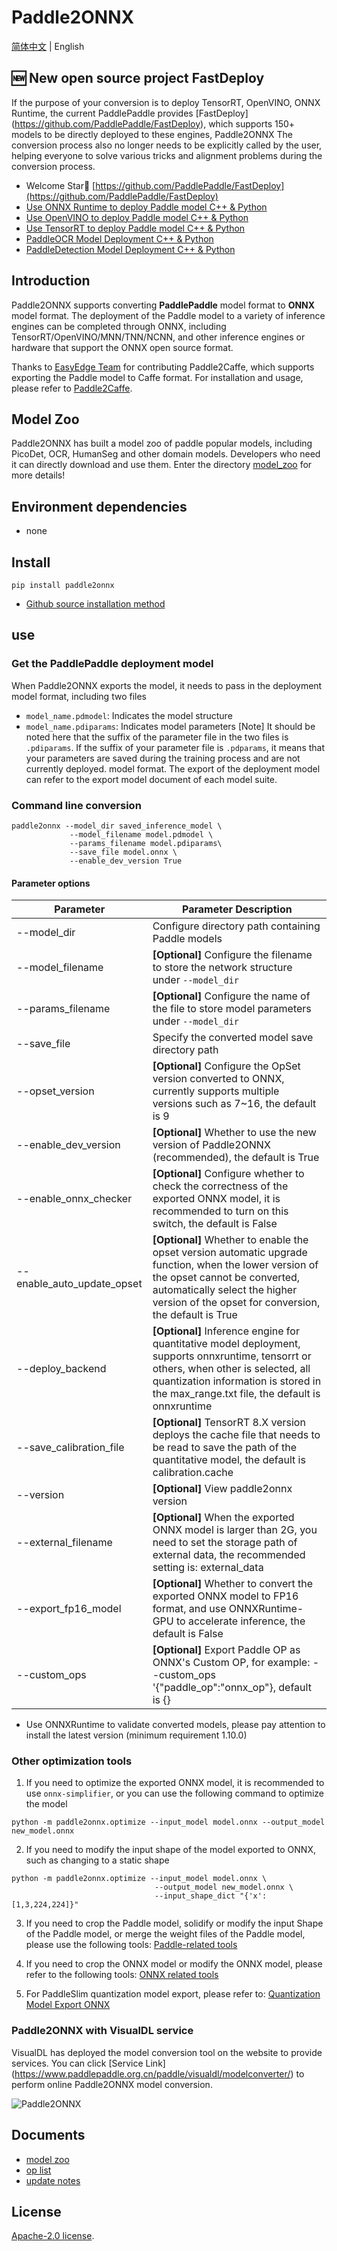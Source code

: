 # Paddle2ONNX

[简体中文](README_zh.md) | English

## 🆕 New open source project FastDeploy
If the purpose of your conversion is to deploy TensorRT, OpenVINO, ONNX Runtime, the current PaddlePaddle provides [FastDeploy] (https://github.com/PaddlePaddle/FastDeploy), which supports 150+ models to be directly deployed to these engines, Paddle2ONNX The conversion process also no longer needs to be explicitly called by the user, helping everyone to solve various tricks and alignment problems during the conversion process.

- Welcome Star🌟 [https://github.com/PaddlePaddle/FastDeploy](https://github.com/PaddlePaddle/FastDeploy)
- [Use ONNX Runtime to deploy Paddle model C++ & Python](https://github.com/PaddlePaddle/FastDeploy/tree/develop/examples/runtime)
- [Use OpenVINO to deploy Paddle model C++ & Python](https://github.com/PaddlePaddle/FastDeploy/tree/develop/examples/runtime)
- [Use TensorRT to deploy Paddle model C++ & Python](https://github.com/PaddlePaddle/FastDeploy/tree/develop/examples/runtime)
- [PaddleOCR Model Deployment C++ & Python](https://github.com/PaddlePaddle/FastDeploy/tree/develop/examples/vision/ocr)
- [PaddleDetection Model Deployment C++ & Python](https://github.com/PaddlePaddle/FastDeploy/tree/develop/examples/vision/detection/paddledetection)

## Introduction

Paddle2ONNX supports converting **PaddlePaddle** model format to **ONNX** model format. The deployment of the Paddle model to a variety of inference engines can be completed through ONNX, including TensorRT/OpenVINO/MNN/TNN/NCNN, and other inference engines or hardware that support the ONNX open source format.

Thanks to [EasyEdge Team](https://ai.baidu.com/easyedge/home) for contributing Paddle2Caffe, which supports exporting the Paddle model to Caffe format. For installation and usage, please refer to [Paddle2Caffe](Paddle2Caffe).

## Model Zoo
Paddle2ONNX has built a model zoo of paddle popular models, including PicoDet, OCR, HumanSeg and other domain models. Developers who need it can directly download and use them. Enter the directory [model_zoo](./model_zoo) for more details!

## Environment dependencies

- none

## Install

```
pip install paddle2onnx
```

- [Github source installation method](docs/zh/compile.md)

## use

### Get the PaddlePaddle deployment model

When Paddle2ONNX exports the model, it needs to pass in the deployment model format, including two files
- `model_name.pdmodel`: Indicates the model structure
- `model_name.pdiparams`: Indicates model parameters
[Note] It should be noted here that the suffix of the parameter file in the two files is `.pdiparams`. If the suffix of your parameter file is `.pdparams`, it means that your parameters are saved during the training process and are not currently deployed. model format. The export of the deployment model can refer to the export model document of each model suite.


### Command line conversion

```
paddle2onnx --model_dir saved_inference_model \
             --model_filename model.pdmodel \
             --params_filename model.pdiparams\
             --save_file model.onnx \
             --enable_dev_version True
```
#### Parameter options
| Parameter |Parameter Description |
|----------|--------------|
|--model_dir | Configure directory path containing Paddle models|
|--model_filename |**[Optional]** Configure the filename to store the network structure under `--model_dir`|
|--params_filename |**[Optional]** Configure the name of the file to store model parameters under `--model_dir`|
|--save_file | Specify the converted model save directory path |
|--opset_version | **[Optional]** Configure the OpSet version converted to ONNX, currently supports multiple versions such as 7~16, the default is 9 |
|--enable_dev_version | **[Optional]** Whether to use the new version of Paddle2ONNX (recommended), the default is True |
|--enable_onnx_checker| **[Optional]** Configure whether to check the correctness of the exported ONNX model, it is recommended to turn on this switch, the default is False|
|--enable_auto_update_opset| **[Optional]** Whether to enable the opset version automatic upgrade function, when the lower version of the opset cannot be converted, automatically select the higher version of the opset for conversion, the default is True|
|--deploy_backend |**[Optional]** Inference engine for quantitative model deployment, supports onnxruntime, tensorrt or others, when other is selected, all quantization information is stored in the max_range.txt file, the default is onnxruntime |
|--save_calibration_file |**[Optional]** TensorRT 8.X version deploys the cache file that needs to be read to save the path of the quantitative model, the default is calibration.cache |
|--version |**[Optional]** View paddle2onnx version |
|--external_filename |**[Optional]** When the exported ONNX model is larger than 2G, you need to set the storage path of external data, the recommended setting is: external_data |
|--export_fp16_model |**[Optional]** Whether to convert the exported ONNX model to FP16 format, and use ONNXRuntime-GPU to accelerate inference, the default is False |
|--custom_ops |**[Optional]** Export Paddle OP as ONNX's Custom OP, for example: --custom_ops '{"paddle_op":"onnx_op"}, default is {} |

- Use ONNXRuntime to validate converted models, please pay attention to install the latest version (minimum requirement 1.10.0)

### Other optimization tools
1. If you need to optimize the exported ONNX model, it is recommended to use `onnx-simplifier`, or you can use the following command to optimize the model
```
python -m paddle2onnx.optimize --input_model model.onnx --output_model new_model.onnx
```

2. If you need to modify the input shape of the model exported to ONNX, such as changing to a static shape
```
python -m paddle2onnx.optimize --input_model model.onnx \
                                --output_model new_model.onnx \
                                --input_shape_dict "{'x':[1,3,224,224]}"
```

3. If you need to crop the Paddle model, solidify or modify the input Shape of the Paddle model, or merge the weight files of the Paddle model, please use the following tools: [Paddle-related tools](./tools/paddle/README.md)

4. If you need to crop the ONNX model or modify the ONNX model, please refer to the following tools: [ONNX related tools](./tools/onnx/README.md)

5. For PaddleSlim quantization model export, please refer to: [Quantization Model Export ONNX](./docs/zh/quantize.md)

### Paddle2ONNX with VisualDL service

VisualDL has deployed the model conversion tool on the website to provide services. You can click [Service Link] (https://www.paddlepaddle.org.cn/paddle/visualdl/modelconverter/) to perform online Paddle2ONNX model conversion.

![Paddle2ONNX](https://user-images.githubusercontent.com/22424850/226798785-33167569-4bd0-4b00-a5c0-5d6642cd6751.gif)

## Documents

- [model zoo](docs/en/model_zoo.md)
- [op list](docs/en/op_list.md)
- [update notes](docs/en/change_log.md)

## License
[Apache-2.0 license](https://github.com/PaddlePaddle/paddle-onnx/blob/develop/LICENSE).
